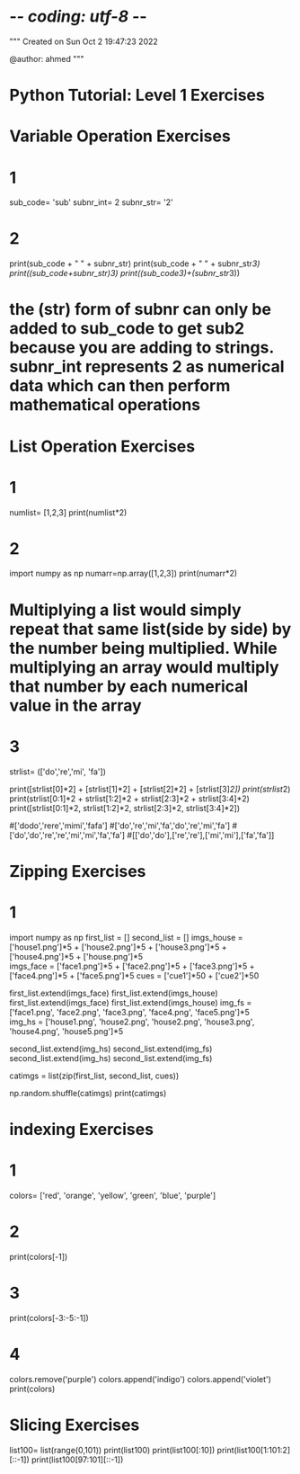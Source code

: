 # -*- coding: utf-8 -*-
"""
Created on Sun Oct  2 19:47:23 2022

@author: ahmed
"""

# Python Tutorial: Level 1 Exercises

# Variable Operation Exercises

# 1
sub_code= 'sub'
subnr_int= 2
subnr_str= '2'

# 2
print(sub_code + " " + subnr_str)
print(sub_code + " " + subnr_str*3)
print((sub_code+subnr_str)*3)
print((sub_code*3)+(subnr_str*3))

# the (str) form of subnr can only be added to sub_code to get sub2 because you are adding to strings. subnr_int represents 2 as numerical data which can then perform mathematical operations


# List Operation Exercises


# 1
numlist= [1,2,3]
print(numlist*2)

# 2
import numpy as np
numarr=np.array([1,2,3])
print(numarr*2)

# Multiplying a list would simply repeat that same list(side by side) by the number being multiplied. While multiplying an array would multiply that number by each numerical value in the array

# 3
strlist= (['do','re','mi', 'fa'])

print([strlist[0]*2] + [strlist[1]*2] + [strlist[2]*2] + [strlist[3]*2])
print(strlist*2)
print(strlist[0:1]*2 + strlist[1:2]*2 + strlist[2:3]*2 + strlist[3:4]*2)
print([strlist[0:1]*2, strlist[1:2]*2, strlist[2:3]*2, strlist[3:4]*2])


#['dodo','rere','mimi','fafa']
#['do','re','mi','fa','do','re','mi','fa']
#['do','do','re','re','mi','mi','fa','fa']
#[['do','do'],['re','re'],['mi','mi'],['fa','fa']]


# Zipping Exercises

# 1

import numpy as np
first_list = []
second_list = []
imgs_house = ['house1.png']*5 + ['house2.png']*5 + ['house3.png']*5 + ['house4.png']*5 + ['house.png']*5                                                                      
imgs_face = ['face1.png']*5 + ['face2.png']*5 + ['face3.png']*5 + ['face4.png']*5 + ['face5.png']*5
cues = ['cue1']*50 + ['cue2']*50

first_list.extend(imgs_face)
first_list.extend(imgs_house)
first_list.extend(imgs_face)
first_list.extend(imgs_house)
img_fs = ['face1.png', 'face2.png', 'face3.png', 'face4.png', 'face5.png']*5                                                                
img_hs = ['house1.png', 'house2.png', 'house2.png', 'house3.png', 'house4.png', 'house5.png']*5

second_list.extend(img_hs)
second_list.extend(img_fs)
second_list.extend(img_hs)
second_list.extend(img_fs)

catimgs = list(zip(first_list, second_list, cues))

np.random.shuffle(catimgs)
print(catimgs)


# indexing Exercises

# 1

colors= ['red', 'orange', 'yellow', 'green', 'blue', 'purple']

# 2
print(colors[-1])


# 3
print(colors[-3:-5:-1])
    
# 4
colors.remove('purple')
colors.append('indigo')
colors.append('violet')
print(colors)


# Slicing Exercises

list100= list(range(0,101))
print(list100)
print(list100[:10])
print(list100[1:101:2][::-1])
print(list100[97:101][::-1])

